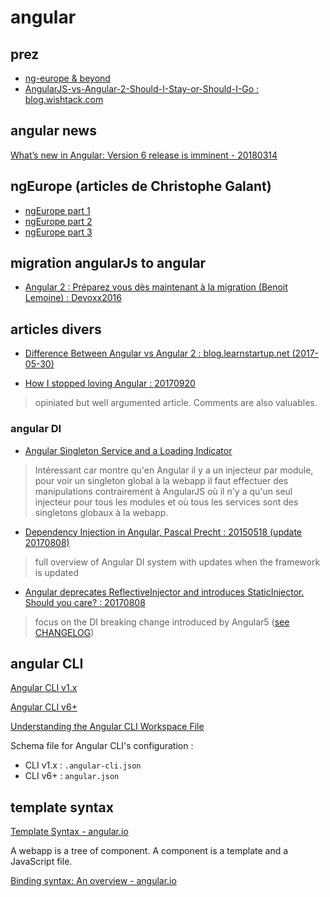 # angular

## prez

- [ng-europe & beyond](http://angularjs.blogspot.fr/2014/10/ng-europe-angular-13-and-beyond.html)
- [AngularJS-vs-Angular-2-Should-I-Stay-or-Should-I-Go : blog.wishtack.com](http://www.blog.wishtack.com/single-post/2016/05/18/AngularJS-vs-Angular-2-Should-I-Stay-or-Should-I-Go)

## angular news

[What’s new in Angular: Version 6 release is imminent - 20180314](https://www.infoworld.com/article/3213244/javascript/whats-new-in-angular-5-easier-progressive-web-apps.html)

## ngEurope (articles de Christophe Galant)
- [ngEurope part 1](http://blog.ebiznext.com/2014/11/04/angular-europe-ngeurope-2014-14/)
- [ngEurope part 2](http://blog.ebiznext.com/2014/11/13/angular-europe-ngeurope-2014-24/)
- [ngEurope part 3](http://blog.ebiznext.com/2014/11/17/angular-europe-ngeurope-2014-34/)

## migration angularJs to angular

- [Angular 2 : Préparez vous dès maintenant à la migration (Benoit Lemoine) : Devoxx2016](https://www.youtube.com/watch?v=5U4OasGuo0o&index=111&list=PLTbQvx84FrAS5clN9i8_LFUQxcMY7qXAO)

## articles divers

- [Difference Between Angular vs Angular 2 : blog.learnstartup.net (2017-05-30)](https://blog.learnstartup.net/p/difference-between-angular-vs-angular-2/)

- [How I stopped loving Angular : 20170920](https://codeburst.io/how-i-stopped-loving-angular-c2935f7378c4)

> opiniated but well argumented article. Comments are also valuables.

### angular DI

- [Angular Singleton Service and a Loading Indicator](https://medium.com/@weswhite/angular-singleton-service-and-a-loading-indicator-ca3cc7892722)

> Intéressant car montre qu'en Angular il y a un injecteur par module, pour voir un singleton global à la webapp il faut effectuer des manipulations contrairement à AngularJS où il n'y a qu'un seul injecteur pour tous les modules et où tous les services sont des singletons globaux à la webapp.

- [Dependency Injection in Angular, Pascal Precht : 20150518 (update 20170808)](https://blog.thoughtram.io/angular/2015/05/18/dependency-injection-in-angular-2.html)

> full overview of Angular DI system with updates when the framework is updated

- [Angular deprecates ReflectiveInjector and introduces StaticInjector. Should you care? : 20170808](https://blog.angularindepth.com/angular-introduces-staticinjector-should-you-care-4e059eca030c)

> focus on the DI breaking change introduced by Angular5 ([see CHANGELOG](https://github.com/angular/angular/blob/master/CHANGELOG.md#breaking-changes))

## angular CLI

[Angular CLI v1.x](https://github.com/angular/angular-cli/wiki/1-x-home)

[Angular CLI v6+](https://github.com/angular/angular-cli/wiki)

[Understanding the Angular CLI Workspace File](https://nitayneeman.com/posts/understanding-the-angular-cli-workspace-file/)

Schema file for Angular CLI's configuration :

- CLI v1.x : `.angular-cli.json`
- CLI v6+ : `angular.json`

## template syntax

[Template Syntax - angular.io](https://angular.io/guide/template-syntax)

A webapp is a tree of component. A component is a template and a JavaScript file.

[Binding syntax: An overview - angular.io](https://angular.io/guide/template-syntax#binding-syntax-an-overview)


